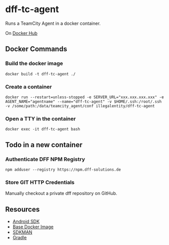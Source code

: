 # dff-tc-agent

Runs a TeamCity Agent in a docker container.

On [Docker Hub](https://hub.docker.com/r/illegalentity/dff-tc-agent/)

## Docker Commands

### Build the docker image

```docker build -t dff-tc-agent ./```

### Create a container

```docker run --restart=unless-stopped -e SERVER_URL="xxx.xxx.xxx.xxx" -e AGENT_NAME="agentname" --name="dff-tc-agent" -v $HOME/.ssh:/root/.ssh -v /some/path:/data/teamcity_agent/conf illegalentity/dff-tc-agent```

### Open a TTY in the container

```docker exec -it dff-tc-agent bash```

## Todo in a new container

### Authenticate DFF NPM Registry

```npm adduser --registry https://npm.dff-solutions.de```

### Store GIT HTTP Credentials

Manually checkout a private dff repository on GitHub.

## Resources

- [Android SDK](https://developer.android.com/studio/#downloads)
- [Base Docker Image](https://hub.docker.com/r/jetbrains/teamcity-agent/)
- [SDKMAN](https://sdkman.io/)
- [Gradle](https://gradle.org/)
